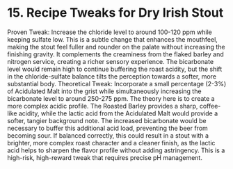 # 15. Recipe Tweaks for Dry Irish Stout

Proven Tweak: Increase the chloride level to around 100-120 ppm while keeping
 sulfate low.
This is a subtle change that enhances the mouthfeel, making the stout feel
 fuller and rounder on the palate without increasing the finishing gravity.
It complements
 the creaminess from the flaked barley and nitrogen service, creating a richer sensory
 experience.
The bicarbonate level would remain high to continue buffering the roast
 acidity, but the shift in the chloride-sulfate balance tilts the perception towards a softer,
 more substantial body.
Theoretical Tweak: Incorporate a small percentage (2-3%) of Acidulated Malt into the
 grist while simultaneously increasing the bicarbonate level to around 250-275 ppm.
The theory here is to create a more complex acidic profile.
The Roasted Barley provides
 a sharp, coffee-like acidity, while the lactic acid from the Acidulated Malt would provide
 a softer, tangier background note.
The increased bicarbonate would be necessary to
 buffer this additional acid load, preventing the beer from becoming sour.
If balanced
 correctly, this could result in a stout with a brighter, more complex roast character and
 a cleaner finish, as the lactic acid helps to sharpen the flavor profile without adding
 astringency.
This is a high-risk, high-reward tweak that requires precise pH
 management.
